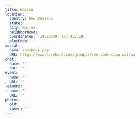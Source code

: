 ```yaml
---
title: Wairoa
location:
  country: New Zealand
  state: 
  city: Wairoa
  neighborhood: 
  coordinates: -39.03939, 177.427139
  plusCode: ''
social:
  name: Facebook page
  URL: https://www.facebook.com/groups/free.code.camp.wairoa
chat:
  name: ''
  URL: ''
event:
  name: ''
  URL: ''
leaders:
- name: ''
  URL: ''
photos:
  old: 
  cover: ''
---
```

